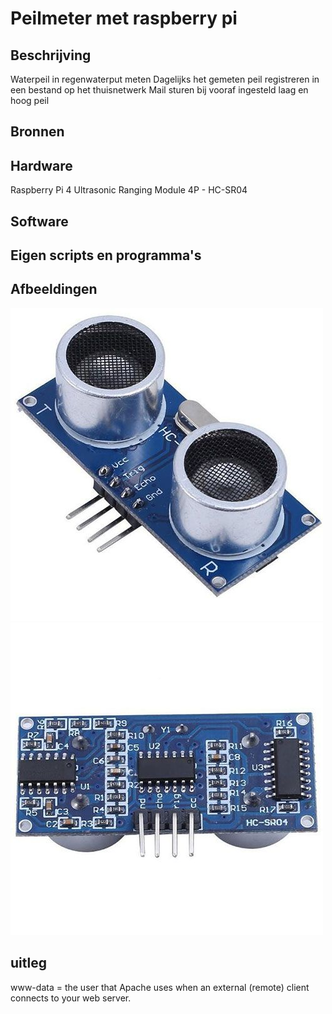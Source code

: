 # Peilmeter met raspberry pi
## Beschrijving
Waterpeil in regenwaterput meten
Dagelijks het gemeten peil registreren in een bestand op het thuisnetwerk
Mail sturen bij vooraf ingesteld laag en hoog peil
## Bronnen

## Hardware
Raspberry Pi 4
Ultrasonic Ranging Module 4P - HC-SR04
## Software
## Eigen scripts en programma's
## Afbeeldingen
![afbeelding sonar](images/sonar_voorkant.jpg)
![afbeelding sonar achterkant](images/sonar_achterkant.jpg)
## uitleg
www-data = the user that Apache uses when an external (remote) client connects to your web server.
